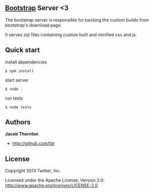 ## [Bootstrap](http://getbootstrap.com) Server <3

The bootstrap server is responsible for backing the custom builds from bootstrap's download page.

It serves zip files containing custom built and minified css and js.

## Quick start

install dependencies
```
$ npm install
```

start server
```
$ node .
```

run tests
```
$ node tests
```

## Authors

**Jacob Thornton**

+ http://github.com/fat

## License

Copyright 2013 Twitter, Inc.

Licensed under the Apache License, Version 2.0: http://www.apache.org/licenses/LICENSE-2.0